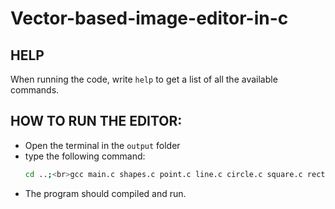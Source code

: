 # Vector-based-image-editor-in-c 

## HELP
When running the code, write ```help``` to get a list of all the available commands.

## HOW TO RUN THE EDITOR:
- Open the terminal in the ```output``` folder
- type the following command:<br>
  ```bash
  cd ..;<br>gcc main.c shapes.c point.c line.c circle.c square.c rectangle.c polygon.c input.c display.c -o .\output\main.exe;<br>cd output;<br>./main.exe
  ```
- The program should compiled and run.
